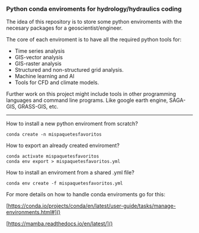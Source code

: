 ### Python conda enviroments for hydrology/hydraulics coding

The idea of this repository is to store some python enviroments with the necesary packages for a geoscientist/engineer. 

The core of each enviroment is to have all the required python tools for:

* Time series analysis
* GIS-vector analysis
* GIS-raster analysis
* Structured and non-structured grid analysis.
* Machine learning and AI
* Tools for CFD and climate models.

Further work on this project might include tools in other programming languages and command line programs. Like google earth engine, SAGA-GIS, GRASS-GIS, etc.

---

How to install a new python enviroment from scratch?

```text
conda create -n mispaquetesfavoritos
```

How to export an already created enviroment?

```text
conda activate mispaquetesfavoritos
conda env export > mispaquetesfavoritos.yml
```

How to install an enviroment from a shared .yml file?

```text
conda env create -f mispaquetesfavoritos.yml
```

For more details on how to handle conda enviroments go for this:

[https://conda.io/projects/conda/en/latest/user-guide/tasks/manage-environments.html#]()

[https://mamba.readthedocs.io/en/latest/]()
